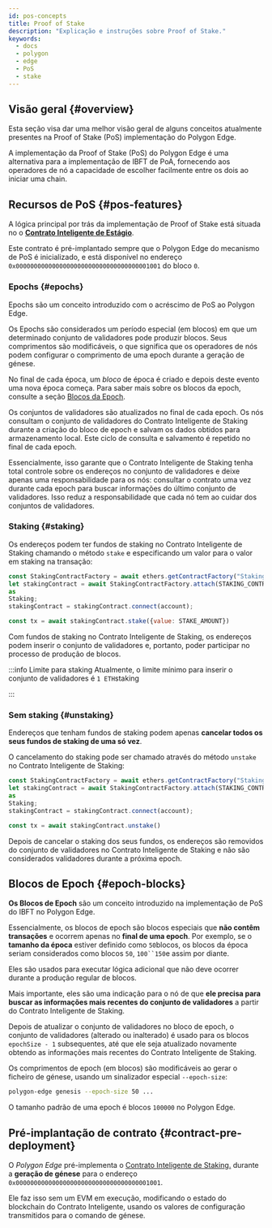 ```yaml
---
id: pos-concepts
title: Proof of Stake
description: "Explicação e instruções sobre Proof of Stake."
keywords:
  - docs
  - polygon
  - edge
  - PoS
  - stake
---
```


## Visão geral {#overview}

Esta seção visa dar uma melhor visão geral de alguns conceitos atualmente presentes na Proof of Stake (PoS)
implementação do Polygon Edge.

A implementação da Proof of Stake (PoS) do Polygon Edge é uma alternativa para a implementação de IBFT de PoA,
fornecendo aos operadores de nó a capacidade de escolher facilmente entre os dois ao iniciar uma chain.

## Recursos de PoS {#pos-features}

A lógica principal por trás da implementação de Proof of Stake está situada no
o **[Contrato Inteligente de Estágio](https://github.com/0xPolygon/staking-contracts/blob/main/contracts/Staking.sol)**.

Este contrato é pré-implantado sempre que o Polygon Edge do mecanismo de PoS é inicializado, e está disponível no endereço
`0x0000000000000000000000000000000000001001` do bloco `0`.

### Epochs {#epochs}

Epochs são um conceito introduzido com o acréscimo de PoS ao Polygon Edge.

Os Epochs são considerados um período especial (em blocos) em que um determinado conjunto de validadores pode produzir blocos.
Seus comprimentos são modificáveis, o que significa que os operadores de nós podem configurar o comprimento de uma epoch durante a geração de génese.

No final de cada época, um _bloco_ de época é criado e depois deste evento uma nova época começa. Para saber mais sobre
os blocos da epoch, consulte a seção [Blocos da Epoch](/docs/edge/consensus/pos-concepts#epoch-blocks).

Os conjuntos de validadores são atualizados no final de cada epoch. Os nós consultam o conjunto de validadores do Contrato Inteligente de Staking
durante a criação do bloco de epoch e salvam os dados obtidos para armazenamento local. Este ciclo de consulta e salvamento é
repetido no final de cada epoch.

Essencialmente, isso garante que o Contrato Inteligente de Staking tenha total controle sobre os endereços no conjunto de validadores e
deixe apenas uma responsabilidade para os nós: consultar o contrato uma vez durante cada epoch para buscar informações
do último conjunto de validadores. Isso reduz a responsabilidade que cada nó tem ao cuidar dos conjuntos de validadores.

### Staking {#staking}

Os endereços podem ter fundos de staking no Contrato Inteligente de Staking chamando o método `stake` e especificando um valor para
o valor em staking na transação:

````js
const StakingContractFactory = await ethers.getContractFactory("Staking");
let stakingContract = await StakingContractFactory.attach(STAKING_CONTRACT_ADDRESS)
as
Staking;
stakingContract = stakingContract.connect(account);

const tx = await stakingContract.stake({value: STAKE_AMOUNT})
````

Com fundos de staking no Contrato Inteligente de Staking, os endereços podem inserir o conjunto de validadores e, portanto, poder participar no
processo de produção de blocos.

:::info Limite para staking
Atualmente, o limite mínimo para inserir o conjunto de validadores é `1 ETH`staking

:::

### Sem staking {#unstaking}

Endereços que tenham fundos de staking podem apenas **cancelar todos os seus fundos de staking de uma só vez**.

O cancelamento do staking pode ser chamado através do método `unstake` no Contrato Inteligente de Staking:

````js
const StakingContractFactory = await ethers.getContractFactory("Staking");
let stakingContract = await StakingContractFactory.attach(STAKING_CONTRACT_ADDRESS)
as
Staking;
stakingContract = stakingContract.connect(account);

const tx = await stakingContract.unstake()
````

Depois de cancelar o staking dos seus fundos, os endereços são removidos do conjunto de validadores no Contrato Inteligente de Staking e não são
considerados validadores durante a próxima epoch.

## Blocos de Epoch {#epoch-blocks}

**Os Blocos de Epoch** são um conceito introduzido na implementação de PoS do IBFT no Polygon Edge.

Essencialmente, os blocos de epoch são blocos especiais que **não contêm transações** e ocorrem apenas no **final de uma epoch**.
Por exemplo, se o **tamanho da época** estiver definido como `50`blocos, os blocos da época seriam considerados como blocos `50`, `100``150`e assim por diante.

Eles são usados para executar lógica adicional que não deve ocorrer durante a produção regular de blocos.

Mais importante, eles são uma indicação para o nó de que **ele precisa para buscar as informações mais recentes do conjunto de validadores**
a partir do Contrato Inteligente de Staking.

Depois de atualizar o conjunto de validadores no bloco de epoch, o conjunto de validadores (alterado ou inalterado)
é usado para os blocos `epochSize - 1` subsequentes, até que ele seja atualizado novamente obtendo as informações mais recentes do
Contrato Inteligente de Staking.

Os comprimentos de epoch (em blocos) são modificáveis ao gerar o ficheiro de génese, usando um sinalizador especial `--epoch-size`:

```bash
polygon-edge genesis --epoch-size 50 ...
```

O tamanho padrão de uma epoch é blocos `100000` no Polygon Edge.

## Pré-implantação de contrato {#contract-pre-deployment}

O _Polygon Edge_ pré-implementa
o [Contrato Inteligente de Staking.](https://github.com/0xPolygon/staking-contracts/blob/main/contracts/Staking.sol)
durante a **geração de génese** para o endereço `0x0000000000000000000000000000000000001001`.

Ele faz isso sem um EVM em execução, modificando o estado do blockchain do Contrato Inteligente, usando os valores
de configuração transmitidos para o comando de génese.
